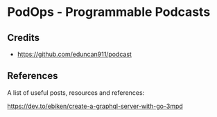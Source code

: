 # PodOps - Programmable Podcasts


## Credits

* https://github.com/eduncan911/podcast

## References

A list of useful posts, resources and references:

https://dev.to/ebiken/create-a-graphql-server-with-go-3mpd
